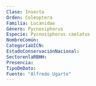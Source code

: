 ```yaml
---
Clase: Insecta
Orden: Coleoptera
Familia: Lucanidae
Género: Pycnosiphorus
Especie: Pycnosiphorus caelatus
NombreComún: 
CategoríaUICN: 
EstadoConservaciónNacional: 
SectorenlaRBHH: 
Presencia: 
TipoDeDato: 
Fuente: "Alfredo Ugarte"
---
```

